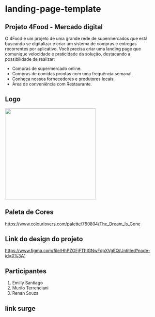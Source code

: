 # landing-page-template

## Projeto 4Food - Mercado digital
O 4Food é um projeto de uma grande rede de supermercados que está buscando se digitalizar e criar um sistema de compras e entregas recorrentes por aplicativo. Você precisa criar uma landing page que comunique velocidade e praticidade da solução, destacando a possibilidade de realizar: 

* Compras de supermercado online. 
* Compras de comidas prontas com uma frequência semanal.
* Conheça nossos fornecedores e produtores locais.
* Área de conveniência com Restaurante. 

## Logo
<img width="300" src="https://user-images.githubusercontent.com/84817937/131926389-6f0332f7-7ac9-437f-b006-416c23122ac4.png"/>

## Paleta de Cores
https://www.colourlovers.com/palette/760804/The_Dream_Is_Gone

## Link do design do projeto
https://www.figma.com/file/HhPZOEjFThIGNwFdpXVgEQ/Untitled?node-id=0%3A1

## Participantes
1. Emilly Santiago
2. Murilo Terrenciani
3. Renan Souza

## link surge


